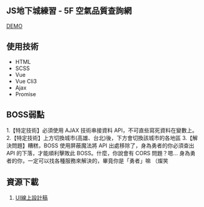 ## JS地下城練習 - 5F 空氣品質查詢網

[DEMO](https://dylan237.github.io/JS_5F_AQI/)  

## 使用技術
- HTML
- SCSS
- Vue
- Vue Cli3
- Ajax
- Promise

## BOSS弱點

1.【特定技術】必須使用 AJAX 技術串接資料 API，不可直些寫死資料在變數上。  
2.【特定技術】上方切換城市(高雄、台北)後，下方會切換該城市的各地區 
3.【解決問題】糟糕，BOSS 使用屏蔽魔法將 API 出處移除了，身為勇者的你必須查出 API 的下落，才能順利擊敗此 BOSS。什麼，你說會有 CORS 問題？嗯... 身為勇者的你，一定可以找各種服務來解決的，畢竟你是「勇者」嘛 （燦笑

## 資源下載
1. [UI線上設計稿](https://xd.adobe.com/spec/1e214feb-9f65-4c79-5adb-6919c1c7b8d7-6810/screen/dfcfc300-ec0f-4b70-bb23-7fc6be052a88/013-AQI/)
